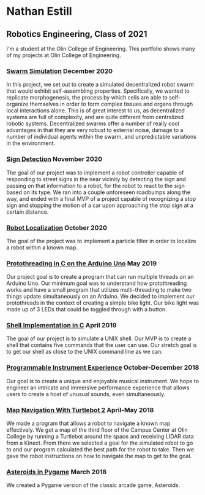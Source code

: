 # Nathan Estill
## Robotics Engineering, Class of 2021
I'm a student at the Olin College of Engineering. This portfolio shows many of my projects at Olin College of Engineering.

### [Swarm Simulation](https://jzerez.github.io/swarms/writeups/mainpage/main) December 2020
In this project, we set out to create a simulated decentralized robot swarm that would exhibit self-assembling properties. Specifically, we wanted to replicate morphogenesis, the process by which cells are able to self-organize themselves in order to form complex tissues and organs through local interactions alone. This is of great interest to us, as decentralized systems are full of complexity, and are quite different from centralized robotic systems. Decentralized swarms offer a number of really cool advantages in that they are very robust to external noise, damage to a number of individual agents within the swarm, and unpredictable variations in the environment.

### [Sign Detection](https://github.com/aramachandran7/computer_vision/blob/main/writeup.md) November 2020
The goal of our project was to implement a robot controller capable of responding to street signs in the near vicinity by detecting the sign and passing on that information to a robot, for the robot to react to the sign based on its type. We ran into a couple unforeseen roadbumps along the way, and ended with a final MVP of a project capable of recognizing a stop sign and stopping the motion of a car upon approaching the stop sign at a certain distance.

### [Robot Localization](https://github.com/jzerez/robot_localization) October 2020
The goal of the project was to implement a particle filter in order to localize a robot within a known map.

### [Protothreading in C on the Arduino Uno](https://github.com/amfry/SoftSysUnravel/blob/master/Reports/report.md) May 2019
Our project goal is to create a program that can run multiple threads on an Arduino Uno. Our minimum goal was to understand how protothreading works and have a small program that utilizes multi-threading to make two things update simultaneously on an Arduino. We decided to implement our protothreads in the context of creating a simple bike light. Our bike light was made up of 3 LEDs that could be toggled through with a button.

### [Shell Implementation in C](https://github.com/nathanestill/SoftSysHalfShell/blob/master/reports/report.md) April 2019
The goal of our project is to simulate a UNIX shell. Our MVP is to create a shell that contains five commands that the user can use. Our stretch goal is to get our shell as close to the UNIX command line as we can.

### [Programmable Instrument Experience](http://poe.olin.edu/2018/the_nevers/) October-December 2018
Our goal is to create a unique and enjoyable musical instrument. We hope to engineer an intricate and immersive performance experience that allows users to create a host of unusual sounds, even simultaneously.

### [Map Navigation With Turtlebot 2](https://amyphung.github.io/SLAM-SoftDes-Final-Project/) April-May 2018
We made a program that allows a robot to navigate a known map effectively. We got a map of the third floor of the Campus Center at Olin College by running a Turtlebot around the space and receiving LIDAR data from a Kinect. From there we selected a goal for the simulated robot to go to and our program calculated the best path for the robot to take. Then we gave the robot instructions on how to navigate the map to get to the goal.

### [Asteroids in Pygame](https://github.com/coreyacl/InteractiveProgramming/blob/master/ProjectReflection.md) March 2018
We created a Pygame version of the classic arcade game, Asteroids.
